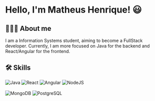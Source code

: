 # Hello, I'm Matheus Henrique! 😃


## 👨🏻‍💻 About me
I am a Information Systems student, aiming to become a FullStack developer. Currently, I am more focused on Java for the backend and React/Angular for the frontend.


## 🛠 Skills
<div style="display: inline_block">
    <img text-align="center" alt="Java" src= "https://img.shields.io/badge/Java-ED8B00?style=for-the-badge&logo=openjdk&logoColor=white" />
    <img text-align="center" alt="React" src= "https://img.shields.io/badge/React-20232A?style=for-the-badge&logo=react&logoColor=61DAFB" />
    <img text-align="center" alt="Angular" src= "https://img.shields.io/badge/Angular-DD0031?style=for-the-badge&logo=angular&logoColor=white" />
    <img text-align="center" alt="NodeJS" src= "https://img.shields.io/badge/Node.js-43853D?style=for-the-badge&logo=node.js&logoColor=white" /><br/><br/>
    <img text-align="center" alt="MongoDB" src= "https://img.shields.io/badge/MongoDB-4EA94B?style=for-the-badge&logo=mongodb&logoColor=white" />
    <img text-align="center" alt="PostgreSQL" src= "https://img.shields.io/badge/PostgreSQL-316192?style=for-the-badge&logo=postgresql&logoColor=white"/>


</div>

